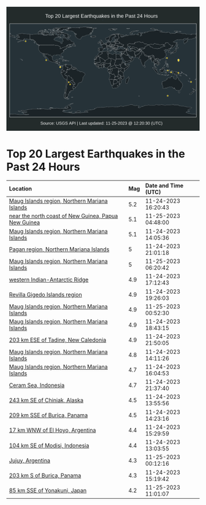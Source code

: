 ![Map](./map.png)

# Top 20 Largest Earthquakes in the Past 24 Hours

| Location | Mag | Date and Time (UTC) |
|:---|:---|:---|
| [Maug Islands region, Northern Mariana Islands](https://earthquake.usgs.gov/earthquakes/eventpage/us6000lqii) | 5.2 | 11-24-2023 16:20:43 |
| [near the north coast of New Guinea, Papua New Guinea](https://earthquake.usgs.gov/earthquakes/eventpage/us6000lqmd) | 5.1 | 11-25-2023 04:48:00 |
| [Maug Islands region, Northern Mariana Islands](https://earthquake.usgs.gov/earthquakes/eventpage/us6000lqhw) | 5.1 | 11-24-2023 14:05:36 |
| [Pagan region, Northern Mariana Islands](https://earthquake.usgs.gov/earthquakes/eventpage/us6000lqkm) | 5 | 11-24-2023 21:01:18 |
| [Maug Islands region, Northern Mariana Islands](https://earthquake.usgs.gov/earthquakes/eventpage/us6000lqmy) | 5 | 11-25-2023 06:20:42 |
| [western Indian-Antarctic Ridge](https://earthquake.usgs.gov/earthquakes/eventpage/us6000lqjh) | 4.9 | 11-24-2023 17:12:43 |
| [Revilla Gigedo Islands region](https://earthquake.usgs.gov/earthquakes/eventpage/us6000lqk3) | 4.9 | 11-24-2023 19:26:03 |
| [Maug Islands region, Northern Mariana Islands](https://earthquake.usgs.gov/earthquakes/eventpage/us6000lqlk) | 4.9 | 11-25-2023 00:52:30 |
| [Maug Islands region, Northern Mariana Islands](https://earthquake.usgs.gov/earthquakes/eventpage/us6000lqjz) | 4.9 | 11-24-2023 18:43:15 |
| [203 km ESE of Tadine, New Caledonia](https://earthquake.usgs.gov/earthquakes/eventpage/us6000lql2) | 4.9 | 11-24-2023 21:50:05 |
| [Maug Islands region, Northern Mariana Islands](https://earthquake.usgs.gov/earthquakes/eventpage/us6000lqhz) | 4.8 | 11-24-2023 14:11:26 |
| [Maug Islands region, Northern Mariana Islands](https://earthquake.usgs.gov/earthquakes/eventpage/us6000lqif) | 4.7 | 11-24-2023 16:04:53 |
| [Ceram Sea, Indonesia](https://earthquake.usgs.gov/earthquakes/eventpage/us6000lqky) | 4.7 | 11-24-2023 21:37:40 |
| [243 km SE of Chiniak, Alaska](https://earthquake.usgs.gov/earthquakes/eventpage/us6000lqhr) | 4.5 | 11-24-2023 13:55:56 |
| [209 km SSE of Burica, Panama](https://earthquake.usgs.gov/earthquakes/eventpage/us6000lqi1) | 4.5 | 11-24-2023 14:23:16 |
| [17 km WNW of El Hoyo, Argentina](https://earthquake.usgs.gov/earthquakes/eventpage/us6000lqi9) | 4.4 | 11-24-2023 15:29:59 |
| [104 km SE of Modisi, Indonesia](https://earthquake.usgs.gov/earthquakes/eventpage/us6000lqgt) | 4.4 | 11-24-2023 13:03:55 |
| [Jujuy, Argentina](https://earthquake.usgs.gov/earthquakes/eventpage/us6000lqle) | 4.3 | 11-25-2023 00:12:16 |
| [203 km S of Burica, Panama](https://earthquake.usgs.gov/earthquakes/eventpage/us6000lqi8) | 4.3 | 11-24-2023 15:19:42 |
| [85 km SSE of Yonakuni, Japan](https://earthquake.usgs.gov/earthquakes/eventpage/us6000lqnz) | 4.2 | 11-25-2023 11:01:07 |
